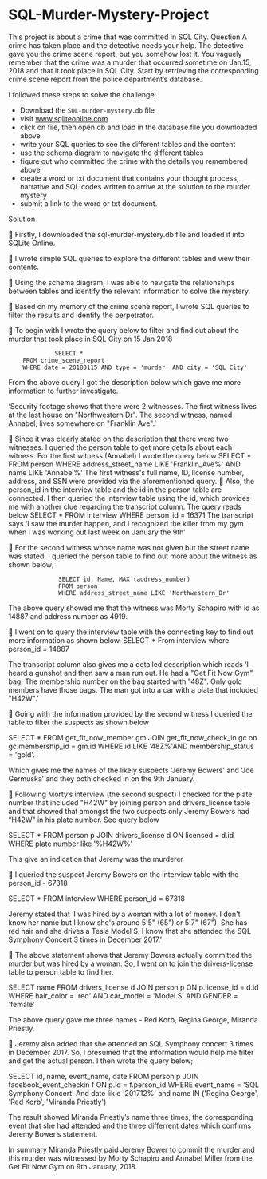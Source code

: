 # SQL-Murder-Mystery-Project
This project is about a crime that was committed in SQL City. 
Question
A crime has taken place and the detective needs your help. The detective gave you the crime scene report, but you somehow lost it. You vaguely remember that the crime was a murder that occurred sometime on Jan.15, 2018 and that it took place in SQL City. Start by retrieving the corresponding crime scene report from the police department’s database.

I followed these steps to solve the challenge:
- Download the `SQL-murder-mystery.db` file 
- visit www.sqliteonline.com
- click on file, then open db and load in the database file you downloaded above
- write your SQL queries to see the different tables and the content
- use the schema diagram to navigate the different tables
- figure out who committed the crime with the details you remembered above
- create a word or txt document that contains your thought process, narrative and SQL codes written to arrive at the solution to the murder mystery
- submit a link to the word or txt document.

Solution

	Firstly, I downloaded the sql-murder-mystery.db file and loaded it into SQLite Online.

	I wrote simple SQL queries to explore the different tables and view their contents. 

	Using the schema diagram, I was able to navigate the relationships between tables and identify the relevant information to solve the mystery.

	Based on my memory of the crime scene report, I wrote SQL queries to filter the results and identify the perpetrator.

	To begin with I wrote the query below to filter and find out about the murder that took place in SQL City on 15 Jan 2018

                 SELECT *
        FROM crime_scene_report
        WHERE date = 20180115 AND type = 'murder' AND city = 'SQL City' 

From the above query I got the description below which gave me more information to further investigate.

‘Security footage shows that there were 2 witnesses. The first witness lives at the last house on "Northwestern Dr". The second witness, named Annabel, lives somewhere on "Franklin Ave".’

	Since it was clearly stated on the description that there were two witnesses. I queried the person table to get more details about each witness. 
For the first witness (Annabel) I wrote the query below
SELECT *
FROM person
WHERE address_street_name LIKE 'Franklin_Ave%' AND name LIKE 'Annabel%'
The first witness's full name, ID, license number, address, and SSN were provided via the aforementioned query.
	Also, the person_id in the interview table and the id in the person table are connected. I then queried the interview table using the id, which provides me with another clue regarding the transcript column. The query reads below
SELECT *
FROM interview
WHERE person_id = 16371
The transcript says ‘I saw the murder happen, and I recognized the killer from my gym when I was working out last week on January the 9th’ 

	For the second witness whose name was not given but the street name was stated. I queried the person table to find out more about the witness as shown below;

                  SELECT id, Name, MAX (address_number)
                  FROM person
                  WHERE address_street_name LIKE 'Northwestern_Dr'

The above query showed me that the witness was Morty Schapiro with id as 14887 and address number as 4919.

	I went on to query the interview table with the connecting key to find out more information as shown below.
SELECT *
From interview
where person_id = 14887

The transcript column also gives me a detailed description which reads ‘I heard a gunshot and then saw a man run out. He had a "Get Fit Now Gym" bag. The membership number on the bag started with "48Z". Only gold members have those bags. The man got into a car with a plate that included "H42W".’

	Going with the information provided by the second witness I queried the table to filter the suspects as shown below
 
SELECT * 
FROM get_fit_now_member gm
JOIN get_fit_now_check_in gc
on gc.membership_id = gm.id
WHERE id LIKE '48Z%'AND membership_status = 'gold'. 

Which gives me the names of the likely suspects 'Jeremy Bowers' and ‘Joe Germuska’ and they both checked in on the 9th January. 

	Following Morty’s interview (the second suspect) I checked for the plate number that included "H42W" by joining person and drivers_license table and that showed that amongst the two suspects only Jeremy Bowers had “H42W" in his plate number.
See query below 

SELECT *
FROM person p
JOIN drivers_license d
ON licensed = d.id
WHERE plate number like '%H42W%'

 This give an indication that Jeremy was the murderer

	I queried the suspect Jeremy Bowers on the interview table with the person_id - 67318

SELECT *
FROM interview
WHERE person_id = 67318

Jeremy stated that ‘I was hired by a woman with a lot of money. I don't know her name but I know she's around 5'5" (65") or 5'7" (67"). She has red hair and she drives a Tesla Model S. I know that she attended the SQL Symphony Concert 3 times in December 2017.’

	The above statement shows that Jeremy Bowers actually committed the murder but was hired by a woman. So, I went on to join the drivers-license table to person table to find her.

 SELECT name
 FROM drivers_license d
 JOIN person p
 ON p.license_id = d.id
 WHERE hair_color = 'red' AND car_model = 'Model S' AND        GENDER = 'female'

The above query gave me three names - Red Korb, Regina George, Miranda Priestly. 

	Jeremy also added that she attended an SQL Symphony concert 3 times in December 2017. So, I presumed that the information would help me filter and get the actual person. I then wrote the query below;

 SELECT id, name, event_name, date
 FROM person p
 JOIN facebook_event_checkin f
 ON p.id = f.person_id
 WHERE event_name = 'SQL Symphony Concert' And date lik e '201712%' and name IN ('Regina George', 'Red Korb',  'Miranda Priestly')

The result showed Miranda Priestly’s name three times, the corresponding event that she had attended and the three differrent dates which confirms Jeremy Bower’s statement.

In summary Miranda Priestly paid Jeremy Bower to commit the murder and this murder was witnessed by Morty Schapiro and Annabel Miller from the Get Fit Now Gym on 9th January, 2018.











